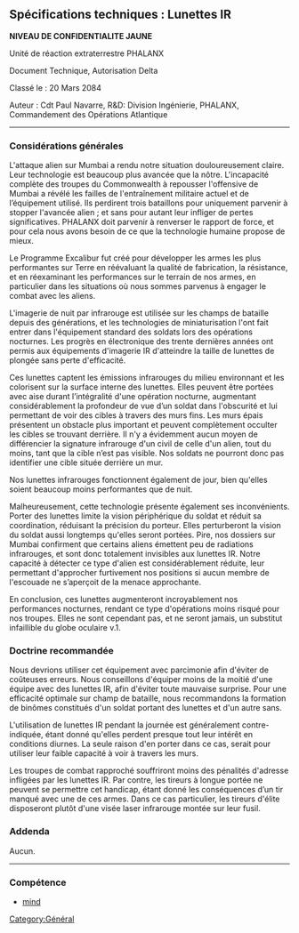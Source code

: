 ## Spécifications techniques : Lunettes IR

**NIVEAU DE CONFIDENTIALITE JAUNE**

Unité de réaction extraterrestre PHALANX

Document Technique, Autorisation Delta

Classé le : 20 Mars 2084

Auteur : Cdt Paul Navarre, R&D: Division Ingénierie, PHALANX,
Commandement des Opérations Atlantique

------------------------------------------------------------------------

### Considérations générales

L'attaque alien sur Mumbai a rendu notre situation douloureusement
claire. Leur technologie est beaucoup plus avancée que la nôtre.
L'incapacité complète des troupes du Commonwealth à repousser
l'offensive de Mumbai a révélé les failles de l'entraînement militaire
actuel et de l’équipement utilisé. Ils perdirent trois bataillons pour
uniquement parvenir à stopper l'avancée alien ; et sans pour autant leur
infliger de pertes significatives. PHALANX doit parvenir à renverser le
rapport de force, et pour cela nous avons besoin de ce que la
technologie humaine propose de mieux.

Le Programme Excalibur fut créé pour développer les armes les plus
performantes sur Terre en réévaluant la qualité de fabrication, la
résistance, et en réexaminant les performances sur le terrain de nos
armes, en particulier dans les situations où nous sommes parvenus à
engager le combat avec les aliens.

L'imagerie de nuit par infrarouge est utilisée sur les champs de
bataille depuis des générations, et les technologies de miniaturisation
l'ont fait entrer dans l'équipement standard des soldats lors des
opérations nocturnes. Les progrès en électronique des trente dernières
années ont permis aux équipements d'imagerie IR d'atteindre la taille de
lunettes de plongée sans perte d'efficacité.

Ces lunettes captent les émissions infrarouges du milieu environnant et
les colorisent sur la surface interne des lunettes. Elles peuvent être
portées avec aise durant l’intégralité d'une opération nocturne,
augmentant considérablement la profondeur de vue d’un soldat dans
l'obscurité et lui permettant de voir des cibles à travers des murs
fins. Les murs épais présentent un obstacle plus important et peuvent
complètement occulter les cibles se trouvant derrière. Il n'y a
évidemment aucun moyen de différencier la signature infrarouge d'un
civil de celle d'un alien, tout du moins, tant que la cible n’est pas
visible. Nos soldats ne pourront donc pas identifier une cible située
derrière un mur.

Nos lunettes infrarouges fonctionnent également de jour, bien qu'elles
soient beaucoup moins performantes que de nuit.

Malheureusement, cette technologie présente également ses inconvénients.
Porter des lunettes limite la vision périphérique du soldat et réduit sa
coordination, réduisant la précision du porteur. Elles perturberont la
vision du soldat aussi longtemps qu'elles seront portées. Pire, nos
dossiers sur Mumbai confirment que certains aliens émettent peu de
radiations infrarouges, et sont donc totalement invisibles aux lunettes
IR. Notre capacité à détecter ce type d'alien est considérablement
réduite, leur permettant d'approcher furtivement nos positions si aucun
membre de l'escouade ne s’aperçoit de la menace approchante.

En conclusion, ces lunettes augmenteront incroyablement nos performances
nocturnes, rendant ce type d'opérations moins risqué pour nos troupes.
Elles ne sont cependant pas, et ne seront jamais, un substitut
infaillible du globe oculaire v.1.

### Doctrine recommandée

Nous devrions utiliser cet équipement avec parcimonie afin d'éviter de
coûteuses erreurs. Nous conseillons d'équiper moins de la moitié d'une
équipe avec des lunettes IR, afin d'éviter toute mauvaise surprise. Pour
une efficacité optimale sur champ de bataille, nous recommandons la
formation de binômes constitués d'un soldat portant des lunettes et d'un
autre sans.

L'utilisation de lunettes IR pendant la journée est généralement
contre-indiquée, étant donné qu'elles perdent presque tout leur intérêt
en conditions diurnes. La seule raison d'en porter dans ce cas, serait
pour utiliser leur faible capacité à voir à travers les murs.

Les troupes de combat rapproché souffriront moins des pénalités
d'adresse infligées par les lunettes IR. Par contre, les tireurs à
longue portée ne peuvent se permettre cet handicap, étant donné les
conséquences d’un tir manqué avec une de ces armes. Dans ce cas
particulier, les tireurs d'élite disposeront plutôt d'une visée laser
infrarouge montée sur leur fusil.

### Addenda

Aucun.

------------------------------------------------------------------------

### Compétence

- [mind](Skills/mind "wikilink")

[Category:Général](Category:Général "wikilink")